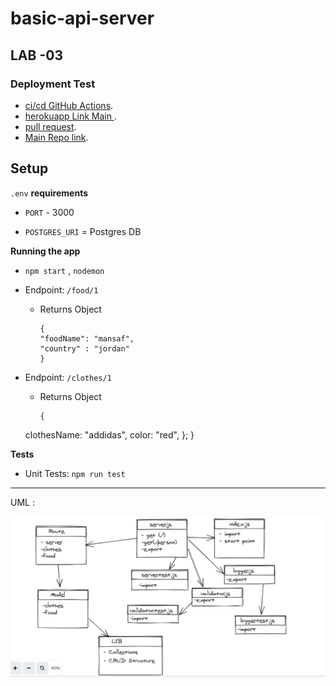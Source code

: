 # basic-api-server

## LAB -03

### Deployment Test

- [ci/cd GitHub Actions](https://github.com/MohammadAljadayh/api-server/actions).
- [herokuapp Link Main ](https://apiservermohammad.herokuapp.com/).
- [pull request](https://github.com/MohammadAljadayh/api-server/pull/1).
- [Main Repo link](https://github.com/MohammadAljadayh/api-server).

## Setup 

`.env` **requirements**

- `PORT` - 3000

- `POSTGRES_URI` = Postgres DB

**Running the app**

- `npm start` , `nodemon` 

- Endpoint: `/food/1`

  - Returns Object

        {
        "foodName": "mansaf",
        "country" : "jordan" 
        }

- Endpoint: `/clothes/1`

  - Returns Object

        {
  clothesName: "addidas",
    color: "red",
  };
        }


**Tests**

- Unit Tests: `npm run test`

---------------------------------------------------------
UML : 

![UML](uml.PNG)

